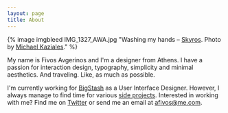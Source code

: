 ```yaml
---
layout: page
title: About
---
```

{% image imgbleed IMG_1327_AWA.jpg "Washing my hands – [Skyros](http://www.greece.com/destinations/Sporades/Skyros/). Photo by [Michael Kaziales](https://500px.com/mickaz)." %}

My name is Fivos Avgerinos and I'm a designer from Athens. I have a passion for interaction design, typography, simplicity and minimal aesthetics. And traveling. Like, as much as possible.

I'm currently working for [BigStash](http://bigstash.co/ "BigStash") as a User Interface Designer. However, I always manage to find time for various [side projects](http://dribbble.com/afivos "Fivos Avgerinos on Dribbble"). Interested in working with me? Find me on [Twitter](http://twitter.com/afivos "Fivos Avgerinos on Twitter") or send me an email at afivos@me.com.